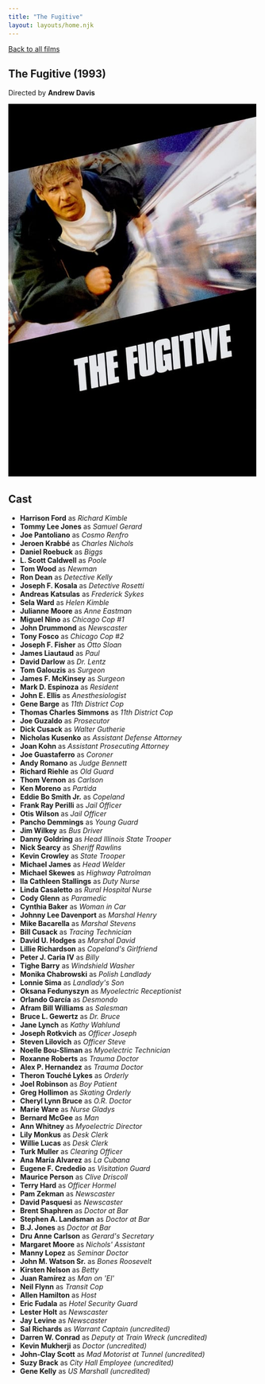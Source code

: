 ```yaml
---
title: "The Fugitive"
layout: layouts/home.njk
---
```


<a href="../">Back to all films</a>

<article class="film">
  <h1>The Fugitive (1993)</h1>

  <p class="director">
    Directed by <strong>Andrew Davis</strong>
  </p>

  <img src="../films/posters/the-fugitive.jpg" alt="">

  <h2>
    Cast
  </h2>
  <ul>
    <li><strong>Harrison Ford</strong> as <em>Richard Kimble</em></li>
<li><strong>Tommy Lee Jones</strong> as <em>Samuel Gerard</em></li>
<li><strong>Joe Pantoliano</strong> as <em>Cosmo Renfro</em></li>
<li><strong>Jeroen Krabbé</strong> as <em>Charles Nichols</em></li>
<li><strong>Daniel Roebuck</strong> as <em>Biggs</em></li>
<li><strong>L. Scott Caldwell</strong> as <em>Poole</em></li>
<li><strong>Tom Wood</strong> as <em>Newman</em></li>
<li><strong>Ron Dean</strong> as <em>Detective Kelly</em></li>
<li><strong>Joseph F. Kosala</strong> as <em>Detective Rosetti</em></li>
<li><strong>Andreas Katsulas</strong> as <em>Frederick Sykes</em></li>
<li><strong>Sela Ward</strong> as <em>Helen Kimble</em></li>
<li><strong>Julianne Moore</strong> as <em>Anne Eastman</em></li>
<li><strong>Miguel Nino</strong> as <em>Chicago Cop #1</em></li>
<li><strong>John Drummond</strong> as <em>Newscaster</em></li>
<li><strong>Tony Fosco</strong> as <em>Chicago Cop #2</em></li>
<li><strong>Joseph F. Fisher</strong> as <em>Otto Sloan</em></li>
<li><strong>James Liautaud</strong> as <em>Paul</em></li>
<li><strong>David Darlow</strong> as <em>Dr. Lentz</em></li>
<li><strong>Tom Galouzis</strong> as <em>Surgeon</em></li>
<li><strong>James F. McKinsey</strong> as <em>Surgeon</em></li>
<li><strong>Mark D. Espinoza</strong> as <em>Resident</em></li>
<li><strong>John E. Ellis</strong> as <em>Anesthesiologist</em></li>
<li><strong>Gene Barge</strong> as <em>11th District Cop</em></li>
<li><strong>Thomas Charles Simmons</strong> as <em>11th District Cop</em></li>
<li><strong>Joe Guzaldo</strong> as <em>Prosecutor</em></li>
<li><strong>Dick Cusack</strong> as <em>Walter Gutherie</em></li>
<li><strong>Nicholas Kusenko</strong> as <em>Assistant Defense Attorney</em></li>
<li><strong>Joan Kohn</strong> as <em>Assistant Prosecuting Attorney</em></li>
<li><strong>Joe Guastaferro</strong> as <em>Coroner</em></li>
<li><strong>Andy Romano</strong> as <em>Judge Bennett</em></li>
<li><strong>Richard Riehle</strong> as <em>Old Guard</em></li>
<li><strong>Thom Vernon</strong> as <em>Carlson</em></li>
<li><strong>Ken Moreno</strong> as <em>Partida</em></li>
<li><strong>Eddie Bo Smith Jr.</strong> as <em>Copeland</em></li>
<li><strong>Frank Ray Perilli</strong> as <em>Jail Officer</em></li>
<li><strong>Otis Wilson</strong> as <em>Jail Officer</em></li>
<li><strong>Pancho Demmings</strong> as <em>Young Guard</em></li>
<li><strong>Jim Wilkey</strong> as <em>Bus Driver</em></li>
<li><strong>Danny Goldring</strong> as <em>Head Illinois State Trooper</em></li>
<li><strong>Nick Searcy</strong> as <em>Sheriff Rawlins</em></li>
<li><strong>Kevin Crowley</strong> as <em>State Trooper</em></li>
<li><strong>Michael James</strong> as <em>Head Welder</em></li>
<li><strong>Michael Skewes</strong> as <em>Highway Patrolman</em></li>
<li><strong>Ila Cathleen Stallings</strong> as <em>Duty Nurse</em></li>
<li><strong>Linda Casaletto</strong> as <em>Rural Hospital Nurse</em></li>
<li><strong>Cody Glenn</strong> as <em>Paramedic</em></li>
<li><strong>Cynthia Baker</strong> as <em>Woman in Car</em></li>
<li><strong>Johnny Lee Davenport</strong> as <em>Marshal Henry</em></li>
<li><strong>Mike Bacarella</strong> as <em>Marshal Stevens</em></li>
<li><strong>Bill Cusack</strong> as <em>Tracing Technician</em></li>
<li><strong>David U. Hodges</strong> as <em>Marshal David</em></li>
<li><strong>Lillie Richardson</strong> as <em>Copeland's Girlfriend</em></li>
<li><strong>Peter J. Caria IV</strong> as <em>Billy</em></li>
<li><strong>Tighe Barry</strong> as <em>Windshield Washer</em></li>
<li><strong>Monika Chabrowski</strong> as <em>Polish Landlady</em></li>
<li><strong>Lonnie Sima</strong> as <em>Landlady's Son</em></li>
<li><strong>Oksana Fedunyszyn</strong> as <em>Myoelectric Receptionist</em></li>
<li><strong>Orlando García</strong> as <em>Desmondo</em></li>
<li><strong>Afram Bill Williams</strong> as <em>Salesman</em></li>
<li><strong>Bruce L. Gewertz</strong> as <em>Dr. Bruce</em></li>
<li><strong>Jane Lynch</strong> as <em>Kathy Wahlund</em></li>
<li><strong>Joseph Rotkvich</strong> as <em>Officer Joseph</em></li>
<li><strong>Steven Lilovich</strong> as <em>Officer Steve</em></li>
<li><strong>Noelle Bou-Sliman</strong> as <em>Myoelectric Technician</em></li>
<li><strong>Roxanne Roberts</strong> as <em>Trauma Doctor</em></li>
<li><strong>Alex P. Hernandez</strong> as <em>Trauma Doctor</em></li>
<li><strong>Theron Touché Lykes</strong> as <em>Orderly</em></li>
<li><strong>Joel Robinson</strong> as <em>Boy Patient</em></li>
<li><strong>Greg Hollimon</strong> as <em>Skating Orderly</em></li>
<li><strong>Cheryl Lynn Bruce</strong> as <em>O.R. Doctor</em></li>
<li><strong>Marie Ware</strong> as <em>Nurse Gladys</em></li>
<li><strong>Bernard McGee</strong> as <em>Man</em></li>
<li><strong>Ann Whitney</strong> as <em>Myoelectric Director</em></li>
<li><strong>Lily Monkus</strong> as <em>Desk Clerk</em></li>
<li><strong>Willie Lucas</strong> as <em>Desk Clerk</em></li>
<li><strong>Turk Muller</strong> as <em>Clearing Officer</em></li>
<li><strong>Ana María Alvarez</strong> as <em>La Cubana</em></li>
<li><strong>Eugene F. Crededio</strong> as <em>Visitation Guard</em></li>
<li><strong>Maurice Person</strong> as <em>Clive Driscoll</em></li>
<li><strong>Terry Hard</strong> as <em>Officer Hormel</em></li>
<li><strong>Pam Zekman</strong> as <em>Newscaster</em></li>
<li><strong>David Pasquesi</strong> as <em>Newscaster</em></li>
<li><strong>Brent Shaphren</strong> as <em>Doctor at Bar</em></li>
<li><strong>Stephen A. Landsman</strong> as <em>Doctor at Bar</em></li>
<li><strong>B.J. Jones</strong> as <em>Doctor at Bar</em></li>
<li><strong>Dru Anne Carlson</strong> as <em>Gerard's Secretary</em></li>
<li><strong>Margaret Moore</strong> as <em>Nichols' Assistant</em></li>
<li><strong>Manny Lopez</strong> as <em>Seminar Doctor</em></li>
<li><strong>John M. Watson Sr.</strong> as <em>Bones Roosevelt</em></li>
<li><strong>Kirsten Nelson</strong> as <em>Betty</em></li>
<li><strong>Juan Ramírez</strong> as <em>Man on 'El'</em></li>
<li><strong>Neil Flynn</strong> as <em>Transit Cop</em></li>
<li><strong>Allen Hamilton</strong> as <em>Host</em></li>
<li><strong>Eric Fudala</strong> as <em>Hotel Security Guard</em></li>
<li><strong>Lester Holt</strong> as <em>Newscaster</em></li>
<li><strong>Jay Levine</strong> as <em>Newscaster</em></li>
<li><strong>Sal Richards</strong> as <em>Warrant Captain (uncredited)</em></li>
<li><strong>Darren W. Conrad</strong> as <em>Deputy at Train Wreck (uncredited)</em></li>
<li><strong>Kevin Mukherji</strong> as <em>Doctor (uncredited)</em></li>
<li><strong>John-Clay Scott</strong> as <em>Mad Motorist at Tunnel (uncredited)</em></li>
<li><strong>Suzy Brack</strong> as <em>City Hall Employee (uncredited)</em></li>
<li><strong>Gene Kelly</strong> as <em>US Marshall (uncredited)</em></li>
  </ul>
</article>
